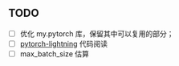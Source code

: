 TODO
---

- [ ] 优化 my.pytorch 库，保留其中可以复用的部分；
- [ ] [pytorch-lightning](https://github.com/PyTorchLightning/pytorch-lightning) 代码阅读
- [ ] max_batch_size 估算